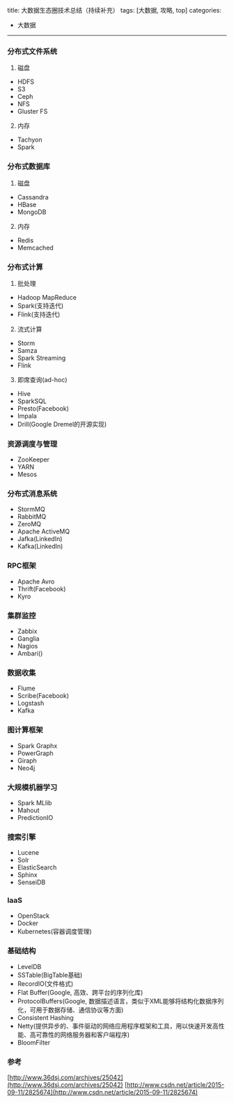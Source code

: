 title: 大数据生态圈技术总结（持续补充）
tags: [大数据, 攻略, top]
categories: 
- 大数据
---

### 分布式文件系统
1. 磁盘
 - HDFS
 - S3
 - Ceph
 - NFS
 - Gluster FS

2. 内存
 - Tachyon
 - Spark

### 分布式数据库
1. 磁盘
 - Cassandra
 - HBase
 - MongoDB

2. 内存 
 - Redis
 - Memcached


### 分布式计算
1. 批处理
 - Hadoop MapReduce
 - Spark(支持迭代)
 - Flink(支持迭代)

2. 流式计算
 - Storm
 - Samza
 - Spark Streaming
 - Flink

3. 即席查询(ad-hoc)
 - Hive
 - SparkSQL
 - Presto(Facebook)
 - Impala
 - Drill(Google Dremel的开源实现)


### 资源调度与管理
 - ZooKeeper
 - YARN
 - Mesos

### 分布式消息系统
 - StormMQ
 - RabbitMQ
 - ZeroMQ
 - Apache ActiveMQ
 - Jafka(LinkedIn)
 - Kafka(LinkedIn)

### RPC框架
 - Apache Avro
 - Thrift(Facebook)
 - Kyro

### 集群监控
 - Zabbix
 - Ganglia
 - Nagios
 - Ambari()

### 数据收集
 - Flume
 - Scribe(Facebook)
 - Logstash
 - Kafka

### 图计算框架
 - Spark Graphx
 - PowerGraph
 - Giraph
 - Neo4j

### 大规模机器学习
 - Spark MLlib
 - Mahout
 - PredictionIO

### 搜索引擎
 - Lucene
 - Solr
 - ElasticSearch
 - Sphinx
 - SenseiDB

### IaaS
 - OpenStack
 - Docker 
 - Kubernetes(容器调度管理)

### 基础结构
 - LevelDB
 - SSTable(BigTable基础)
 - RecordIO(文件格式)
 - Flat Buffer(Google, 高效、跨平台的序列化库)
 - ProtocolBuffers(Google, 数据描述语言，类似于XML能够将结构化数据序列化，可用于数据存储、通信协议等方面)
 - Consistent Hashing
 - Netty(提供异步的、事件驱动的网络应用程序框架和工具，用以快速开发高性能、高可靠性的网络服务器和客户端程序)
 - BloomFilter


### 参考
[http://www.36dsj.com/archives/25042](http://www.36dsj.com/archives/25042)
[http://www.csdn.net/article/2015-09-11/2825674](http://www.csdn.net/article/2015-09-11/2825674)


